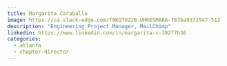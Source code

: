 ```yaml
---
title: Margarita Caraballo
image: https://ca.slack-edge.com/T0KQTUZ2B-UHKESMA6A-783ba9372547-512
description: "Engineering Project Manager, MailChimp"
linkedin: https://www.linkedin.com/in/margarita-c-39277b36
categories:
  - atlanta
  - chapter-director
---
```


